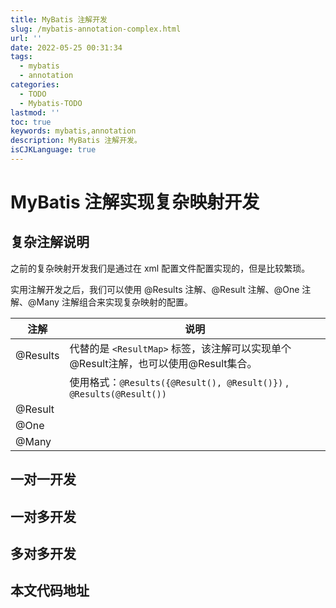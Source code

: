 ```yaml
---
title: MyBatis 注解开发
slug: /mybatis-annotation-complex.html
url: ''
date: 2022-05-25 00:31:34
tags:
  - mybatis
  - annotation
categories:
  - TODO
  - Mybatis-TODO
lastmod: ''
toc: true
keywords: mybatis,annotation
description: MyBatis 注解开发。
isCJKLanguage: true
---
```

# MyBatis 注解实现复杂映射开发

## 复杂注解说明

之前的复杂映射开发我们是通过在 xml 配置文件配置实现的，但是比较繁琐。

实用注解开发之后，我们可以使用 @Results 注解、@Result 注解、@One 注解、@Many 注解组合来实现复杂映射的配置。

| 注解     | 说明                                                         |
| -------- | ------------------------------------------------------------ |
| @Results | 代替的是 `<ResultMap>` 标签，该注解可以实现单个@Result注解，也可以使用@Result集合。 |
|          | 使用格式：`@Results({@Result(), @Result()})` ,  `@Results(@Result())` |
| @Result  |                                                              |
| @One     |                                                              |
| @Many    |                                                              |

## 一对一开发

## 一对多开发

## 多对多开发



## 本文代码地址